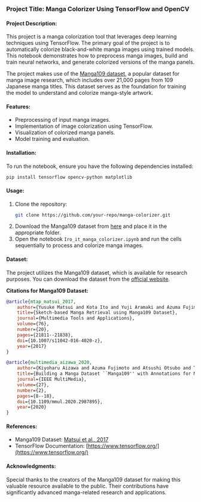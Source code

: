 ### Project Title: Manga Colorizer Using TensorFlow and OpenCV

#### Project Description:
This project is a manga colorization tool that leverages deep learning techniques using TensorFlow. The primary goal of the project is to automatically colorize black-and-white manga images using trained models. This notebook demonstrates how to preprocess manga images, build and train neural networks, and generate colorized versions of the manga panels.

The project makes use of the [Manga109 dataset](http://www.manga109.org/en/download.html), a popular dataset for manga image research, which includes over 21,000 pages from 109 Japanese manga titles. This dataset serves as the foundation for training the model to understand and colorize manga-style artwork.

#### Features:
- Preprocessing of input manga images.
- Implementation of image colorization using TensorFlow.
- Visualization of colorized manga panels.
- Model training and evaluation.

#### Installation:
To run the notebook, ensure you have the following dependencies installed:
```bash
pip install tensorflow opencv-python matplotlib
```

#### Usage:
1. Clone the repository:
    ```bash
    git clone https://github.com/your-repo/manga-colorizer.git
    ```
2. Download the Manga109 dataset from [here](http://www.manga109.org/en/download.html) and place it in the appropriate folder.
3. Open the notebook `Iro_it_manga_colorizer.ipynb` and run the cells sequentially to process and colorize manga images.

#### Dataset:
The project utilizes the Manga109 dataset, which is available for research purposes. You can download the dataset from the [official website](http://www.manga109.org/en/download.html).

**Citations for Manga109 Dataset:**


```bibtex
@article{mtap_matsui_2017,
    author={Yusuke Matsui and Kota Ito and Yuji Aramaki and Azuma Fujimoto and Toru Ogawa and Toshihiko Yamasaki and Kiyoharu Aizawa},
    title={Sketch-based Manga Retrieval using Manga109 Dataset},
    journal={Multimedia Tools and Applications},
    volume={76},
    number={20},
    pages={21811--21838},
    doi={10.1007/s11042-016-4020-z},
    year={2017}
}

@article{multimedia_aizawa_2020,
    author={Kiyoharu Aizawa and Azuma Fujimoto and Atsushi Otsubo and Toru Ogawa and Yusuke Matsui and Koki Tsubota and Hikaru Ikuta},
    title={Building a Manga Dataset ``Manga109'' with Annotations for Multimedia Applications},
    journal={IEEE MultiMedia},
    volume={27},
    number={2},
    pages={8--18},
    doi={10.1109/mmul.2020.2987895},
    year={2020}
}
```

#### References:
- Manga109 Dataset: [Matsui et al., 2017](http://www.manga109.org/en/)
- TensorFlow Documentation: [https://www.tensorflow.org/](https://www.tensorflow.org/)

#### Acknowledgments:
Special thanks to the creators of the Manga109 dataset for making this valuable resource available to the public. Their contributions have significantly advanced manga-related research and applications.
